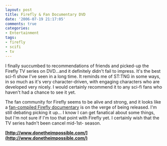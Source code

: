 ```yaml
---
layout: post
title: Firefly & Fan Documentary DVD
date: '2006-07-19 21:17:05'
comments: true
categories:
- Entertainment
tags:
- firefly
- scifi
- tv
---
```


I finally succumbed to recommendations of friends and picked-up the Firefly TV
series on DVD...and it definitely didn't fail to impress. It's the best sci-fi
show I've seen in a long time. It reminds me of ST:TNG in some ways, in so
much as it's very character-driven, with engaging characters who are developed
very nicely. I would certainly recommend it to any sci-fi fans who haven't had
a chance to see it yet.

The fan community for Firefly seems to be alive and strong, and it looks like
a [fan-compiled Firefly documentary](http://www.donetheimpossible.com/) is on
the verge of being released. I'm still debating picking it up... I know I can
get fanatical about some things, but I'm not sure if I'm too that point with
Firefly yet. I certainly wish that the TV series hadn't been cancel mid-1st-
season.

**[http://www.donetheimpossible.com/](http://www.donetheimpossible.com/)**

